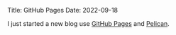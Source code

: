 Title: GitHub Pages
Date: 2022-09-18

I just started a new blog use [GitHub Pages](https://pages.github.com) and [Pelican](https://getpelican.com).
